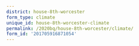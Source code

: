 ```yaml
---
district: house-8th-worcester
form_type: climate
unique_id: house-8th-worcester-climate
permalink: /2020bq/house-8th-worcester/climate/
form_id: '201705916871054'
---
```

